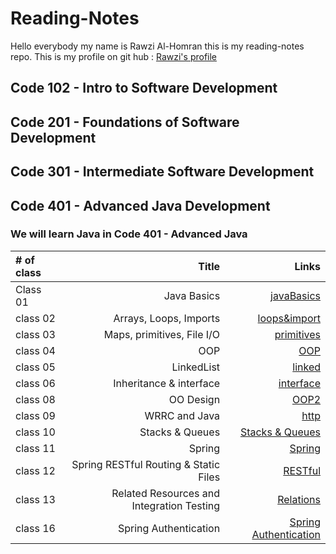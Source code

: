 # Reading-Notes
Hello everybody my name is Rawzi Al-Homran this is my reading-notes repo. This is my profile on git hub : [Rawzi's profile](https://github.com/rawziNael)
## Code 102 - Intro to Software Development
## Code 201 - Foundations of Software Development
## Code 301 - Intermediate Software Development
## Code 401 - Advanced Java Development


### We will learn Java in Code 401 - Advanced Java
| # of class    | Title | Links | 
| :---        |          ---: | ---: |
| Class 01    |Java Basics |	[javaBasics](https://github.com/rawziNael/Reading-Notes/blob/main/Read01.md) | 
| class 02  |Arrays, Loops, Imports   | [loops&import](https://github.com/rawziNael/Reading-Notes/blob/main/Read02.md) | 
| class 03  |Maps, primitives, File I/O      |[primitives](https://github.com/rawziNael/Reading-Notes/blob/main/Read03.md)|
| class 04  |OOP      |[OOP](https://github.com/rawziNael/Reading-Notes/blob/main/read04.md)|
| class 05  |      LinkedList|[linked](https://github.com/rawziNael/Reading-Notes/blob/main/Read05.md)|
| class 06  |Inheritance & interface      |[interface](https://github.com/rawziNael/Reading-Notes/blob/main/Read06.md)|
| class 08   |OO Design       |[OOP2](https://github.com/rawziNael/Reading-Notes/blob/main/Read08.md)|
| class 09   |WRRC and Java       |[http](https://github.com/rawziNael/Reading-Notes/blob/main/Read09.md)|
| class 10   |Stacks & Queues      |[Stacks & Queues](https://github.com/rawziNael/Reading-Notes/blob/main/Read10.md)|
| class 11   |Spring      |[Spring](https://github.com/rawziNael/Reading-Notes/blob/main/Read11.md)|
| class 12  |Spring RESTful Routing & Static Files     |[RESTful](https://github.com/rawziNael/Reading-Notes/blob/main/Read12.md)|
| class 13  | Related Resources and Integration Testing     |[Relations](https://github.com/rawziNael/Reading-Notes/blob/main/Read13.md)|
| class 16  | Spring Authentication    |[ Spring Authentication](https://github.com/rawziNael/Reading-Notes/blob/main/Read16.md)|




